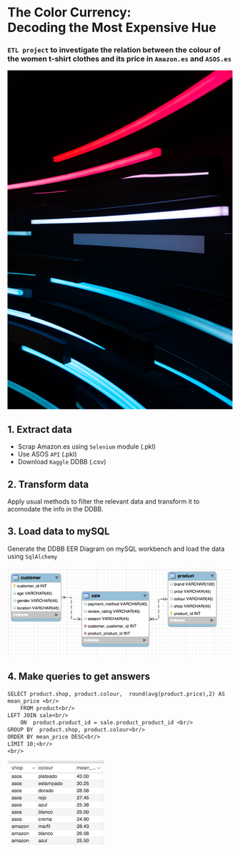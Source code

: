 # The Color Currency: <br/> Decoding the Most Expensive Hue

### `ETL project` to investigate the relation between the colour of the women t-shirt clothes and its price in `Amazon.es` and `ASOS.es`

![intro](images/intro.jpg)

## 1. Extract data  <br/> 
* Scrap Amazon.es using `Selenium` module (.pkl)
* Use ASOS `API` (.pkl)
* Download `Kaggle` DDBB (.csv)

## 2. Transform data

Apply usual methods to filter the relevant data and transform it to acomodate the info in the DDBB.

## 3. Load data to mySQL

Generate the DDBB EER Diagram on mySQL workbench and load the data using `SqlAlchemy`

![pipeline](images/EERD.png)

## 4. Make queries to get answers

```
SELECT product.shop, product.colour,  round(avg(product.price),2) AS mean_price <br/>
    FROM product<br/>
LEFT JOIN sale<br/>
    ON  product.product_id = sale.product_product_id <br/>
GROUP BY  product.shop, product.colour<br/>
ORDER BY mean_price DESC<br/>
LIMIT 10;<br/>
<br/>
```
![pipeline](images/query.png)

